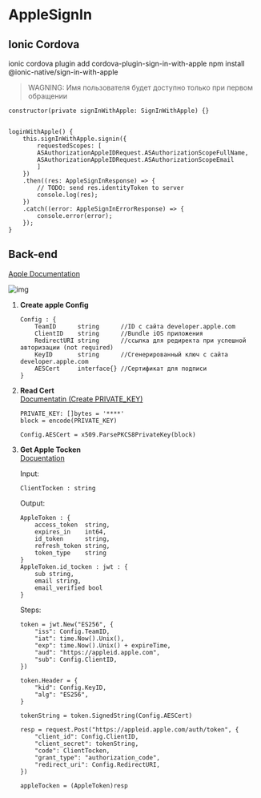 # AppleSignIn
## Ionic  Cordova 

ionic cordova plugin add cordova-plugin-sign-in-with-apple
npm install @ionic-native/sign-in-with-apple

> WAGNING: Имя пользователя будет доступно только при первом обращении

```
constructor(private signInWithApple: SignInWithApple) {}


loginWithApple() {
    this.signInWithApple.signin({
        requestedScopes: [
        ASAuthorizationAppleIDRequest.ASAuthorizationScopeFullName,
        ASAuthorizationAppleIDRequest.ASAuthorizationScopeEmail
        ]
    })
    .then((res: AppleSignInResponse) => {
        // TODO: send res.identityToken to server 
        console.log(res);
    })
    .catch((error: AppleSignInErrorResponse) => {
        console.error(error);
    });
}
```


## Back-end
[Apple Documentation](https://developer.apple.com/documentation/sign_in_with_apple/sign_in_with_apple_rest_api/authenticating_users_with_sign_in_with_apple)

![img](https://docs-assets.developer.apple.com/published/360d59b776/rendered2x-1592224731.png)

1. **Create apple Config**
    ```
    Config : {
        TeamID      string      //ID с сайта developer.apple.com
        ClientID    string      //Bundle iOS приложения
        RedirectURI string      //ссылка для редиректа при успешной авторизации (not required)
        KeyID       string      //Сгенерированный ключ с сайта developer.apple.com
        AESCert     interface{} //Сертификат для подписи
    }
    ```
2. **Read Cert**  
    [Documentatin (Create PRIVATE_KEY)](https://help.apple.com/developer-account/#/devcdfbb56a3)
    ```
    PRIVATE_KEY: []bytes = '****'
    block = encode(PRIVATE_KEY)

    Config.AESCert = x509.ParsePKCS8PrivateKey(block)
    ```

3. **Get Apple Tocken**  
[Docuentation](https://developer.apple.com/documentation/sign_in_with_apple/generate_and_validate_tokens)  

    Input:  
    ```
    ClientTocken : string
    ```
    Output:  
    ```
    AppleToken : {
        access_token  string,
        expires_in    int64,
        id_token      string,
        refresh_token string,
        token_type    string
    }
    AppleToken.id_tocken : jwt : {
        sub string,
        email string,
        email_verified bool
    }
    ```
    Steps:  
    ```
    token = jwt.New("ES256", {
        "iss": Config.TeamID,
        "iat": time.Now().Unix(),
        "exp": time.Now().Unix() + expireTime,
        "aud": "https://appleid.apple.com",
        "sub": Config.ClientID,
    })

    token.Header = {
        "kid": Config.KeyID,
        "alg": "ES256",
    }

    tokenString = token.SignedString(Config.AESCert)

    resp = request.Post("https://appleid.apple.com/auth/token", {
        "client_id": Config.ClientID,
        "client_secret": tokenString,
        "code": ClientTocken,
        "grant_type": "authorization_code",
        "redirect_uri": Config.RedirectURI,
    })

    appleTocken = (AppleToken)resp
    ```
